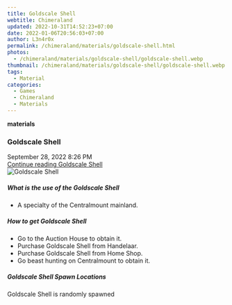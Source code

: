 ```yaml
---
title: Goldscale Shell
webtitle: Chimeraland
updated: 2022-10-31T14:52:23+07:00
date: 2022-01-06T20:56:03+07:00
author: L3n4r0x
permalink: /chimeraland/materials/goldscale-shell.html
photos:
  - /chimeraland/materials/goldscale-shell/goldscale-shell.webp
thumbnail: /chimeraland/materials/goldscale-shell/goldscale-shell.webp
tags:
  - Material
categories:
  - Games
  - Chimeraland
  - Materials
---
```


<section id="bootstrap-wrapper"><link rel="stylesheet" href="https://cdn.statically.io/gh/dimaslanjaka/Web-Manajemen/40ac3225/css/bootstrap-4.5-wrapper.css"/><div class="row g-0 border rounded overflow-hidden flex-md-row mb-4 shadow-sm position-relative"><div class="col p-4 d-flex flex-column position-static"><strong class="d-inline-block mb-2 text-success">materials</strong><h3 class="mb-0">Goldscale Shell</h3><div class="mb-1 text-muted">September 28, 2022 8:26 PM</div><a href="#" class="stretched-link d-none">Continue reading Goldscale Shell</a></div><div class="col-auto d-none d-lg-block"><img src="/chimeraland/materials/goldscale-shell/goldscale-shell.webp" alt="Goldscale Shell"/></div></div><div class="row"><div class="col-lg-6 col-12 mb-2"><div class="card"><div class="card-body"><h5 class="card-title">What is the use of the Goldscale Shell</h5><div class="card-text"><ul><li>A specialty of the Centralmount mainland.</li></ul></div></div></div></div><div class="col-lg-6 col-12 mb-2"><div class="card"><div class="card-body"><h5 class="card-title">How to get Goldscale Shell</h5><div class="card-text"><ul><li>Go to the Auction House to obtain it.</li><li>Purchase Goldscale Shell from Handelaar.</li><li>Purchase Goldscale Shell from Home Shop.</li><li>Go beast hunting on Centralmount to obtain it.</li></ul></div></div></div></div><div class="col-12 mb-2"><h5>Goldscale Shell Spawn Locations</h5><p>Goldscale Shell is randomly spawned</p></div></div></section>